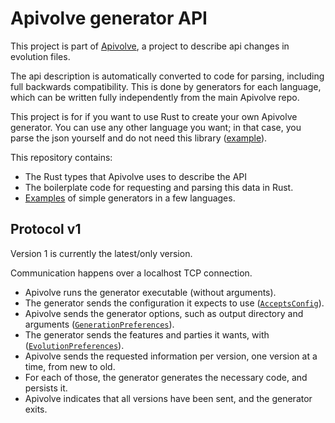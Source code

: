 
# Apivolve generator API

This project is part of [Apivolve](https://github.com/mverleg/apivolve), a project to describe api changes in evolution files.

The api description is automatically converted to code for parsing, including full backwards compatibility. This is done by generators for each language, which can be written fully independently from the main Apivolve repo.

This project is for if you want to use Rust to create your own Apivolve generator. You can use any other language you want; in that case, you parse the json yourself and do not need this library ([example](./examples/apivolve-gen1-python-example)).

This repository contains:

* The Rust types that Apivolve uses to describe the API
* The boilerplate code for requesting and parsing this data in Rust.
* [Examples](./examples/) of simple generators in a few languages.

## Protocol v1

Version 1 is currently the latest/only version.

Communication happens over a localhost TCP connection.

* Apivolve runs the generator executable (without arguments).
* The generator sends the configuration it expects to use ([`AcceptsConfig`](./src/gen1/connect/accepts.rs)).
* Apivolve sends the generator options, such as output directory and arguments ([`GenerationPreferences`](./gen1/connect/genpref.rs)).
* The generator sends the features and parties it wants, with ([`EvolutionPreferences`](./gen1/connect/evpref.rs)).
* Apivolve sends the requested information per version, one version at a time, from new to old.
* For each of those, the generator generates the necessary code, and persists it.
* Apivolve indicates that all versions have been sent, and the generator exits.

